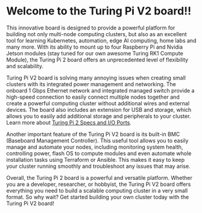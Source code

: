 <div class="flex flex-grow flex-col gap-3">
<div class="min-h-[20px] flex flex-col items-start gap-4 whitespace-pre-wrap">
<div class="markdown prose w-full break-words dark:prose-invert light">
<h1>Welcome to the Turing Pi V2 board!!</h1>
<p>This innovative board is designed to provide a powerful platform for building not only multi-node computing clusters, but also as an excellent tool for learning Kubernetes, automation, edge AI computing, home labs and many more. With its ability to mount up to four Raspberry Pi and Nvidia Jetson modules (stay tuned for our own awesome Turing RK1 Compute Module), the Turing Pi 2 board offers an unprecedented level of flexibility and scalability.</p>
<p>Turing Pi V2 board is solving many annoying issues when creating small clusters with its integrated power management and networking. The onboard 1 Gbps Ethernet network and integrated managed switch provide a high-speed connection to easily connect multiple nodes together and create a powerful computing cluster without additional wires and external devices. The board also includes an extension for USB and storage, which allows you to easily add additional storage and peripherals to your cluster. Learn more about <a href="https://help.turingpi.com/hc/en-us/articles/8685766680477-Specifications-and-I-O-Ports" target="_self">Turing Pi 2 Specs and I/O Ports</a>.</p>
<p>Another important feature of the Turing Pi V2 board is its built-in BMC (Baseboard Management Controller). This useful tool allows you to easily manage and automate your nodes, including monitoring system health, controlling power, flash OS to compute modules and even automate whole installation tasks using Terraform or Ansible. This makes it easy to keep your cluster running smoothly and troubleshoot any issues that may arise. </p>
<p>Overall, the Turing Pi 2 board is a powerful and versatile platform. Whether you are a developer, researcher, or hobbyist, the Turing Pi V2 board offers everything you need to build a scalable computing cluster in a very small format. So why wait? Get started building your own cluster today with the Turing Pi V2 board!</p>
</div>
</div>
</div>
